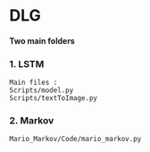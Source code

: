 # DLG

#### Two main folders 

### 1. LSTM
    Main files :
    Scripts/model.py 
    Scripts/textToImage.py
    
    
### 2. Markov 
    Mario_Markov/Code/mario_markov.py
  
